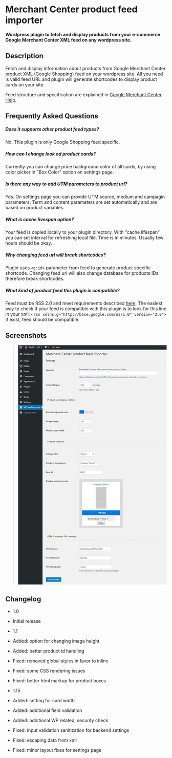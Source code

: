 # Merchant Center product feed importer

**Wordpress plugin to fetch and display products from your e-commerce Google Merchant Center XML feed on any wordpress site.**

## Description
Fetch and display information about products from Google Merchant Center product XML (Google Shopping) feed on your wordpress site. All you need is valid feed URL and plugin will generate shortcodes to display product cards on your site.

Feed structure and specification are explained in [Google Merchant Center Help](https://support.google.com/merchants/answer/7052112?visit_id=1-636317402488791740-723275688&hl=en&rd=1).

## Frequently Asked Questions

##### Does it supports other product feed types?

No. This plugin is only Google Shopping feed specific.

##### How can I change look od product cards?

Currently you can change price background color of all cards, by using color picker in "Box Color" option on settings page.

##### Is there any way to add UTM parameters to product url?

Yes. On settings page you can provide UTM source, medium and campagin parameters. Term and content parameters are set automatically and are based on product variables.

##### What is cache livespan option?

Your feed is copied locally to your plugin directory. With "cache lifespan" you can set interval for refreshing local file. Time is in minutes. Usually few hours should be okay.

##### Why changing feed url will break shortcodes?

Plugin uses `<g:id>` parameter from feed to generate product specific shortcode. Changing feed url will also change database for products IDs therefore break shortcodes.

##### What kind of product feed this plugin is compatible?
Feed must be RSS 2.0 and meet requirements described [here](https://support.google.com/merchants/answer/160589?hl=en). The easiest way to check if your feed is compatible with this plugin is to look for this line in your xml: `<rss xmlns:g="http://base.google.com/ns/1.0" version="2.0">` If exist, feed should be compatible.

## Screenshots
> ![MCPFI](./mcpfi1.png)

## Changelog

* 1.0
 * Initial release

* 1.1
 * Added: option for changing image height
 * Added: better product id handling
 * Fixed: removed global styles in favor to inline
 * Fixed: some CSS rendering issues
 * Fixed: better html markup for product boxes

* 1.15
 * Added: setting for card width
 * Added: additional field validation
 * Added: additional WP related, security check
 * Fixed: input validation sanitization for backend settings
 * Fixed: escaping data from xml
 * Fixed: minor layout fixes for settings page
